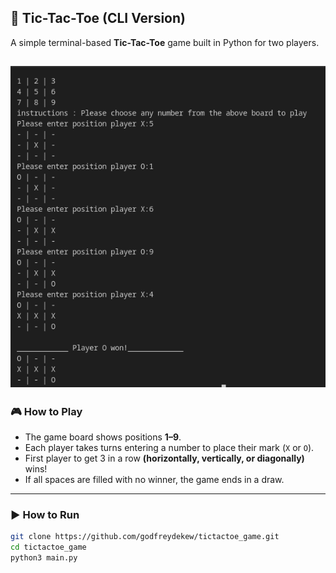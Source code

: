 

## 🧠 Tic-Tac-Toe (CLI Version)

A simple terminal-based **Tic-Tac-Toe** game built in Python for two players.

![](static/image.png)
---

### 🎮 How to Play

* The game board shows positions **1–9**.
* Each player takes turns entering a number to place their mark (`X` or `O`).
* First player to get 3 in a row **(horizontally, vertically, or diagonally)** wins!
* If all spaces are filled with no winner, the game ends in a draw.

---

### ▶️ How to Run

```bash
git clone https://github.com/godfreydekew/tictactoe_game.git
cd tictactoe_game
python3 main.py
```



